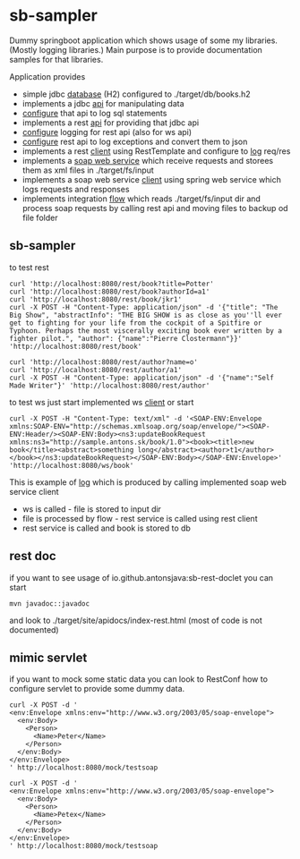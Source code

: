 # sb-sampler

Dummy springboot application which shows usage of some my libraries. (Mostly logging libraries.)
Main purpose is to provide documentation samples for that libraries. 

Application provides 
 - simple jdbc [database](https://github.com/antonsjava/sb-sampler/blob/main/src/main/resources/db/books.sql)  (H2) configured to ./target/db/books.h2 
 - implements a jdbc [api](https://github.com/antonsjava/sb-sampler/blob/main/src/main/java/sk/antons/sbsampler/repo/BookRepo.java) for manipulating data 
 - [configure](https://github.com/antonsjava/sb-sampler/blob/main/src/main/java/sk/antons/sbsampler/repo/BookRepo.java#L51) that api to log sql statements 
 - implements a rest [api](https://github.com/antonsjava/sb-sampler/blob/main/src/main/java/sk/antons/sbsampler/rest/book/BookController.java) for providing that jdbc api
 - [configure](https://github.com/antonsjava/sb-sampler/blob/main/src/main/java/sk/antons/sbsampler/rest/RestConf.java#L40) logging for rest api (also for ws api)
 - [configure](https://github.com/antonsjava/sb-sampler/blob/main/src/main/java/sk/antons/sbsampler/rest/JsonExceptionAdvice.java) rest api to log exceptions and convert them to json
 - implements a rest [client](https://github.com/antonsjava/sb-sampler/blob/main/src/main/java/sk/antons/sbsampler/rest/book/BookRestClient.java) using RestTemplate and configure to [log](https://github.com/antonsjava/sb-sampler/blob/main/src/main/java/sk/antons/sbsampler/rest/book/BookClientConf.java#L69) req/res
 - implements a [soap web service](https://github.com/antonsjava/sb-sampler/blob/main/src/main/resources/META-INF/book/BookService.wsdl) which receive requests and storees them as xml files in ./target/fs/input
 - implements a soap web service [client](https://github.com/antonsjava/sb-sampler/blob/main/src/main/java/sk/antons/sbsampler/ws/book/BookServiceClient.java) using spring web service which logs requests and responses
 - implements integration [flow](https://github.com/antonsjava/sb-sampler/blob/main/src/main/java/sk/antons/sbsampler/flow/XmlFlowConfigurator.java#L75) which reads ./target/fs/input dir and process soap requests by calling rest api and moving files to backup od file folder

## sb-sampler
to test rest 
~~~
curl 'http://localhost:8080/rest/book?title=Potter'
curl 'http://localhost:8080/rest/book?authorId=a1'
curl 'http://localhost:8080/rest/book/jkr1'
curl -X POST -H "Content-Type: application/json" -d '{"title": "The Big Show", "abstractInfo": "THE BIG SHOW is as close as you''ll ever get to fighting for your life from the cockpit of a Spitfire or Typhoon. Perhaps the most viscerally exciting book ever written by a fighter pilot.", "author": {"name":"Pierre Clostermann"}}' 'http://localhost:8080/rest/book'

curl 'http://localhost:8080/rest/author?name=o'
curl 'http://localhost:8080/rest/author/a1'
curl -X POST -H "Content-Type: application/json" -d '{"name":"Self Made Writer"}' 'http://localhost:8080/rest/author'
~~~

to test ws just start implemented ws [client](https://github.com/antonsjava/sb-sampler/blob/main/src/main/java/sk/antons/sbsampler/ws/book/BookServiceClient.java#L226) or start 
~~~
curl -X POST -H "Content-Type: text/xml" -d '<SOAP-ENV:Envelope xmlns:SOAP-ENV="http://schemas.xmlsoap.org/soap/envelope/"><SOAP-ENV:Header/><SOAP-ENV:Body><ns3:updateBookRequest xmlns:ns3="http://sample.antons.sk/book/1.0"><book><title>new book</title><abstract>something long</abstract><author>t1</author></book></ns3:updateBookRequest></SOAP-ENV:Body></SOAP-ENV:Envelope>' 'http://localhost:8080/ws/book'
~~~

This is example of [log](https://github.com/antonsjava/sb-sampler/blob/main/src/main/other-resources/application.log) which is produced by calling implemented soap web service client 
 - ws is called - file is stored to input dir
 - file is processed by flow - rest service is called using rest client
 - rest service is called and book is stored to db

## rest doc

if you want to see usage of io.github.antonsjava:sb-rest-doclet you can start 
~~~
mvn javadoc::javadoc
~~~
and look to ./target/site/apidocs/index-rest.html (most of code is not documented) 


## mimic servlet

if you want to mock some static data you can look to RestConf how to configure servlet to provide some dummy data.  

~~~
curl -X POST -d '
<env:Envelope xmlns:env="http://www.w3.org/2003/05/soap-envelope">
  <env:Body>
    <Person>
      <Name>Peter</Name>
    </Person>
  </env:Body>
</env:Envelope>
' http://localhost:8080/mock/testsoap
~~~

~~~
curl -X POST -d '
<env:Envelope xmlns:env="http://www.w3.org/2003/05/soap-envelope">
  <env:Body>
    <Person>
      <Name>Petex</Name>
    </Person>
  </env:Body>
</env:Envelope>
' http://localhost:8080/mock/testsoap
~~~

